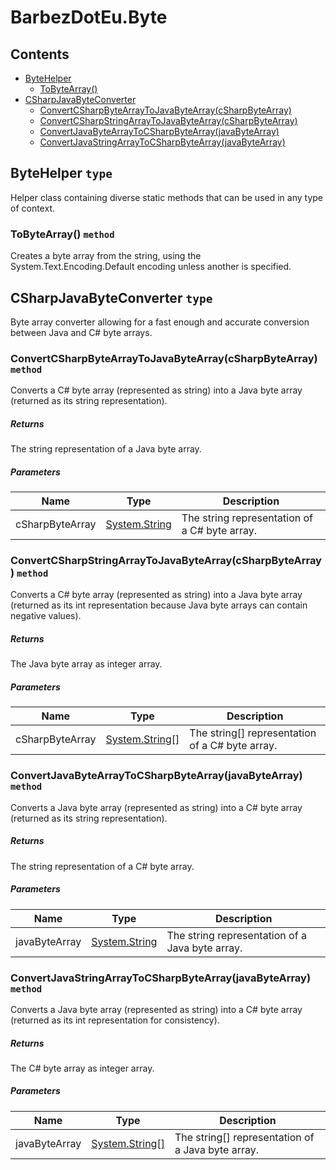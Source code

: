 <a name='assembly'></a>
# BarbezDotEu.Byte

## Contents

- [ByteHelper](#T-BarbezDotEu-Byte-ByteHelper 'BarbezDotEu.Byte.ByteHelper')
  - [ToByteArray()](#M-BarbezDotEu-Byte-ByteHelper-ToByteArray-System-String,System-Text-Encoding- 'BarbezDotEu.Byte.ByteHelper.ToByteArray(System.String,System.Text.Encoding)')
- [CSharpJavaByteConverter](#T-BarbezDotEu-Byte-CSharpJavaByteConverter 'BarbezDotEu.Byte.CSharpJavaByteConverter')
  - [ConvertCSharpByteArrayToJavaByteArray(cSharpByteArray)](#M-BarbezDotEu-Byte-CSharpJavaByteConverter-ConvertCSharpByteArrayToJavaByteArray-System-String- 'BarbezDotEu.Byte.CSharpJavaByteConverter.ConvertCSharpByteArrayToJavaByteArray(System.String)')
  - [ConvertCSharpStringArrayToJavaByteArray(cSharpByteArray)](#M-BarbezDotEu-Byte-CSharpJavaByteConverter-ConvertCSharpStringArrayToJavaByteArray-System-String[]- 'BarbezDotEu.Byte.CSharpJavaByteConverter.ConvertCSharpStringArrayToJavaByteArray(System.String[])')
  - [ConvertJavaByteArrayToCSharpByteArray(javaByteArray)](#M-BarbezDotEu-Byte-CSharpJavaByteConverter-ConvertJavaByteArrayToCSharpByteArray-System-String- 'BarbezDotEu.Byte.CSharpJavaByteConverter.ConvertJavaByteArrayToCSharpByteArray(System.String)')
  - [ConvertJavaStringArrayToCSharpByteArray(javaByteArray)](#M-BarbezDotEu-Byte-CSharpJavaByteConverter-ConvertJavaStringArrayToCSharpByteArray-System-String[]- 'BarbezDotEu.Byte.CSharpJavaByteConverter.ConvertJavaStringArrayToCSharpByteArray(System.String[])')

<a name='T-BarbezDotEu-Byte-ByteHelper'></a>
## ByteHelper `type`
Helper class containing diverse static methods that can be used in any type of context.

<a name='M-BarbezDotEu-Byte-ByteHelper-ToByteArray-System-String,System-Text-Encoding-'></a>
### ToByteArray() `method`

Creates a byte array from the string, using the 
System.Text.Encoding.Default encoding unless another is specified.

<a name='T-BarbezDotEu-Byte-CSharpJavaByteConverter'></a>
## CSharpJavaByteConverter `type`
Byte array converter allowing for a fast enough and accurate conversion between Java and C# byte arrays.

<a name='M-BarbezDotEu-Byte-CSharpJavaByteConverter-ConvertCSharpByteArrayToJavaByteArray-System-String-'></a>
### ConvertCSharpByteArrayToJavaByteArray(cSharpByteArray) `method`

Converts a C# byte array (represented as string) into a Java byte array (returned as its string representation).

##### Returns

The string representation of a Java byte array.

##### Parameters

| Name | Type | Description |
| ---- | ---- | ----------- |
| cSharpByteArray | [System.String](http://msdn.microsoft.com/query/dev14.query?appId=Dev14IDEF1&l=EN-US&k=k:System.String 'System.String') | The string representation of a C# byte array. |

<a name='M-BarbezDotEu-Byte-CSharpJavaByteConverter-ConvertCSharpStringArrayToJavaByteArray-System-String[]-'></a>
### ConvertCSharpStringArrayToJavaByteArray(cSharpByteArray) `method`

Converts a C# byte array (represented as string) into a Java byte array (returned as its int representation because Java byte arrays can contain negative values).

##### Returns

The Java byte array as integer array.

##### Parameters

| Name | Type | Description |
| ---- | ---- | ----------- |
| cSharpByteArray | [System.String[]](http://msdn.microsoft.com/query/dev14.query?appId=Dev14IDEF1&l=EN-US&k=k:System.String[] 'System.String[]') | The string[] representation of a C# byte array. |

<a name='M-BarbezDotEu-Byte-CSharpJavaByteConverter-ConvertJavaByteArrayToCSharpByteArray-System-String-'></a>
### ConvertJavaByteArrayToCSharpByteArray(javaByteArray) `method`

Converts a Java byte array (represented as string) into a C# byte array (returned as its string representation).

##### Returns

The string representation of a C# byte array.

##### Parameters

| Name | Type | Description |
| ---- | ---- | ----------- |
| javaByteArray | [System.String](http://msdn.microsoft.com/query/dev14.query?appId=Dev14IDEF1&l=EN-US&k=k:System.String 'System.String') | The string representation of a Java byte array. |

<a name='M-BarbezDotEu-Byte-CSharpJavaByteConverter-ConvertJavaStringArrayToCSharpByteArray-System-String[]-'></a>
### ConvertJavaStringArrayToCSharpByteArray(javaByteArray) `method`

Converts a Java byte array (represented as string) into a C# byte array (returned as its int representation for consistency).

##### Returns

The C# byte array as integer array.

##### Parameters

| Name | Type | Description |
| ---- | ---- | ----------- |
| javaByteArray | [System.String[]](http://msdn.microsoft.com/query/dev14.query?appId=Dev14IDEF1&l=EN-US&k=k:System.String[] 'System.String[]') | The string[] representation of a Java byte array. |
